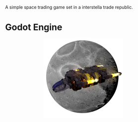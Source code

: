 A simple space trading game set in a interstella trade republic.

# Godot Engine
<p align="center">
  <a href="https://godotengine.org">
    <img src="Artemis.png" alt="Godot Engine logo">
  </a>
</p>
